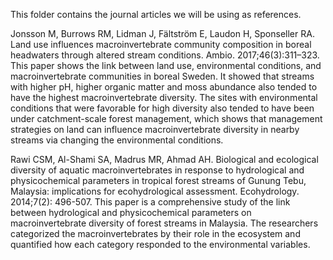 This folder contains the journal articles we will be using as references.

Jonsson M, Burrows RM, Lidman J, Fältström E, Laudon H, Sponseller RA. Land use influences macroinvertebrate community composition in boreal headwaters through altered stream conditions. Ambio. 2017;46(3):311–323.
  This paper shows the link between land use, environmental conditions, and macroinvertebrate communities in boreal Sweden. It showed that streams with higher pH, higher organic matter and moss abundance also tended to have the highest macroinvertebrate diversity. The sites with environmental conditions that were favorable for high diversity also tended to have been under catchment-scale forest management, which shows that management strategies on land can influence macroinvertebrate diversity in nearby streams via changing the environmental conditions.
  
  Rawi CSM, Al-Shami SA, Madrus MR, Ahmad AH. Biological and ecological diversity of aquatic macroinvertebrates in response to hydrological and physicochemical parameters in tropical forest streams of Gunung Tebu, Malaysia: implications for ecohydrological assessment. Ecohydrology. 2014;7(2): 496-507.
  This paper is a comprehensive study of the link between hydrological and physicochemical parameters on macroinvertebrate diversity of forest streams in Malaysia. The researchers categorized the macroinvertebrates by their role in the ecosystem and quantified how each category responded to the environmental variables.
